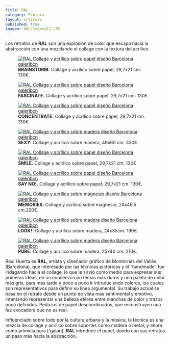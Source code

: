 ```yaml
---
title: RAL
category: Pintura
layout: articulo
published: true
imagen: RAL/logoral2.JPG
---
```

Los retratos de **RAL** son una explosión de color que escapa hacia la abstracción con una mezclando el collage con la textura del acrílico.

<div class="figure-group">
<figure>
	<a href="/images/RAL/brainstorm.jpg"><img src="/images/RAL/brainstorm.jpg" alt="RAL Collage y acrílico sobre papel diseño Barcelona galeribcn"></a>
	<figcaption><b>BRAINSTORM.</b>
Collage y acrílico sobre papel, 29,7x21 cm. 130€.</figcaption>
</figure>

<figure>
	<a href="/images/RAL/fascinate.jpg"><img src="/images/RAL/fascinate.jpg" alt="RAL Collage y acrílico sobre papel diseño Barcelona galeribcn"></a>
<figcaption><b>FASCINATE.</b> 
Collage y acrílico sobre papel, 29,7x21 cm. 130€.</figcaption>
</figure>

<figure>
	<a href="/images/RAL/concentrate.jpg"><img src="/images/RAL/concentrate.jpg" alt="RAL Collage y acrílico sobre papel diseño Barcelona galeribcn"></a>
<figcaption><b>CONCENTRATE.</b> 
Collage y acrílico sobre papel, 29,7x21 cm. 130€.</figcaption>
</figure>
</div>

<div class="figure-group">
<figure>
	<a href="/images/RAL/sexy.jpg"><img src="/images/RAL/sexy.jpg" alt="RAL Collage y acrílico sobre madera diseño Barcelona galeribcn"></a>
	<figcaption><b> SEXY.</b>
Collage y acrílico sobre madera, 49x60 cm. 330€.</figcaption>
</figure>

<figure>
	<a href="/images/RAL/smile.jpg"><img src="/images/RAL/smile.jpg" alt="RAL Collage y acrílico sobre papel diseño Barcelona galeribcn"></a>
<figcaption><b>SMILE.</b> 
Collage y acrílico sobre papel, 29,7x21 cm. 130€</figcaption>
</figure>

<figure>
	<a href="/images/RAL/say no.jpg"><img src="/images/RAL/Say No.jpg" alt="RAL Collage y acrílico sobre papel diseño Barcelona galeribcn"></a>
<figcaption><b> SAY NO!.</b> 
Collage y acrílico sobre papel, 29,7x21 cm. 130€.</figcaption>
</figure>
</div>

<div class="figure-group">
<figure>
	<a href="/images/RAL/memories.jpg"><img src="/images/RAL/memories.jpg" alt="RAL Collage y acrílico sobre magnesio diseño Barcelona galeribcn"></a>
	<figcaption><b> MEMORIES.</b>
Collage y acrílico sobre magnesio, 24x46,5 cm.220€.</figcaption>
</figure>

<figure>
	<a href="/images/RAL/look.jpg"><img src="/images/RAL/look.jpg" alt="RAL Collage y acrílico sobre madera diseño Barcelona galeribcn"></a>
<figcaption><b> LOOK!.</b> 
Collage y acrílico sobre madera, 24x35cm. 190€.</figcaption>
</figure>

<figure>
	<a href="/images/RAL/pure.jpg"><img src="/images/RAL/pure.jpg" alt="RAL Collage y acrílico sobre madera  diseño Barcelona galeribcn"></a>
<figcaption><b> PURE.</b> 
Collage y acrílico sobre madera, 25x40 cm. 210€.</figcaption>
</figure>
</div>

Raul Huerta es **RAL**,  artista y diseñador gráfico de Montornès del Vallès (Barcelona), que interesado por las técnicas pictóricas y el “handmade” fue indagando hacia el collage, lo que le sirvió como medio para expresar sus primeras ideas, en un comienzo con temas más duros y una paleta de color más gris, para más tarde y poco a poco ir introduciendo colores, los cuales son representativos para definir su línea argumental.
Su trabajo actual se basa en el retrato desde un punto de vista más sentimental y emotivo, intentando representar una belleza etérea entre manchas de color y trazos poco definidos. Pedazos de papel descoordinados, que reconstruyen una faz evocadora que no es real.


Influenciado sobre todo por la cultura urbana y la música, la técnica  es una mezcla de collage y acrílico sobre soportes como madera o metal, y  ahora como primicia para ['galəri], **RAL** introduce el papel, dando con sus retratos un paso más hacia la abstracción.
